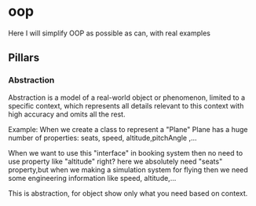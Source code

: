 # oop
Here I will simplify OOP as possible as can, with real examples

## Pillars
### Abstraction

Abstraction is a model of a real-world object or phenomenon,
limited to a specific context, which represents all details relevant
to this context with high accuracy and omits all the rest.

Example:
When we create a class to represent a "Plane"
Plane has a huge number of properties: seats, speed, altitude,pitchAngle ,...

When we want to use this "interface" in booking system then no need to use property like "altitude" right? here we absolutely need "seats" property,but when we making a simulation system for flying then we need some engineering information like speed, altitude,...

This is abstraction, for object show only what you need based on context.
